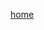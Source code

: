 

<?php
  include "counter.php";
  $access_number = $counterVal;
  echo "You are the", $access_number, " visitor on this site!";
?>

[home](./)
